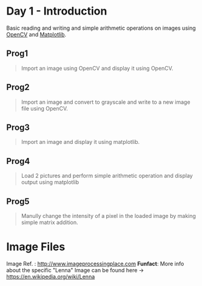 # Day 1 - Introduction

Basic reading and writing and simple arithmetic operations on images using [OpenCV](https://pypi.org/project/opencv-python/) and [Matplotlib](https://matplotlib.org/).

## Prog1
>Import an image using OpenCV and display it using OpenCV.

## Prog2
>Import an image and convert to grayscale and write to a new image file using OpenCV.

## Prog3
>Import an image and display it using matplotlib.

## Prog4
>Load 2 pictures and perform simple arithmetic operation and display output using matplotlib

## Prog5
>Manully change the intensity of a pixel in the loaded image by making simple matrix addition. 

# Image Files

Image Ref. : http://www.imageprocessingplace.com
**Funfact**: More info about the specific "Lenna" Image can be found here -> https://en.wikipedia.org/wiki/Lenna
